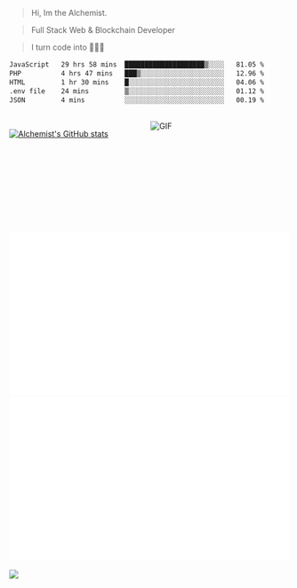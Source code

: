 > Hi, Im the Alchemist.

> Full Stack Web & Blockchain Developer

> I turn code into 💎💎💎

<!--START_SECTION:waka-->
```text
JavaScript   29 hrs 58 mins  ████████████████████▒░░░░   81.05 % 
PHP          4 hrs 47 mins   ███▒░░░░░░░░░░░░░░░░░░░░░   12.96 % 
HTML         1 hr 30 mins    █░░░░░░░░░░░░░░░░░░░░░░░░   04.06 % 
.env file    24 mins         ▒░░░░░░░░░░░░░░░░░░░░░░░░   01.12 % 
JSON         4 mins          ░░░░░░░░░░░░░░░░░░░░░░░░░   00.19 % 
```
<!--END_SECTION:waka-->


<br />

<img align="right" alt="GIF" src="https://user-images.githubusercontent.com/5355808/139111924-210cc6fa-9fb1-4dac-929d-6324a5836a92.gif" width="250" height="200" />

[![Alchemist's GitHub stats](https://github-readme-stats.vercel.app/api?username=DrMaxis&show_icons=true&theme=outrun&count_private=true)](#)

![](https://raw.githubusercontent.com/DrMaxis/github-stats-transparent/output/generated/overview.svg)
![](https://raw.githubusercontent.com/DrMaxis/github-stats-transparent/output/generated/languages.svg)

 
<a href="https://count.getloli.com/"><img src="https://count.getloli.com/get/@:maxis-the-alchemist?theme=rule34"></a>
<!-- https://count.getloli.com/get/@alchemist?theme=rule34 -->
<br>


